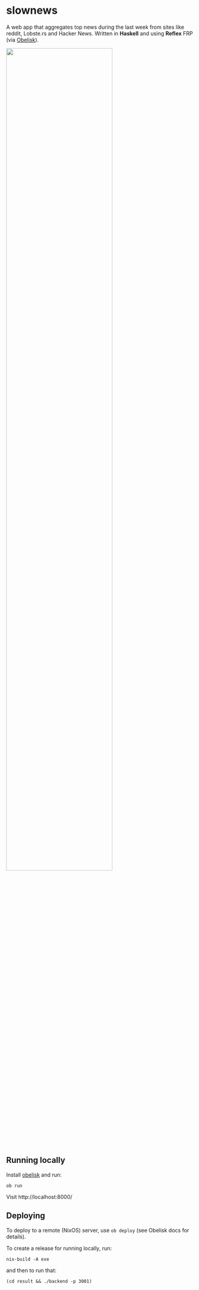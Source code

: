 # slownews

A web app that aggregates top news during the last week from sites like reddit, Lobste.rs and Hacker News. Written in **Haskell** and using **Reflex** FRP (via [Obelisk](https://github.com/obsidiansystems/obelisk)).

<img src="./screenshot.png" width="75%"></img>

## Running locally

Install [obelisk](https://github.com/obsidiansystems/obelisk) and run:

```
ob run
```

Visit http://localhost:8000/

## Deploying

To deploy to a remote (NixOS) server, use `ob deploy` (see Obelisk docs for details).

To create a release for running locally, run:

```
nix-build -A exe
```

and then to run that:

```
(cd result && ./backend -p 3001)
```

